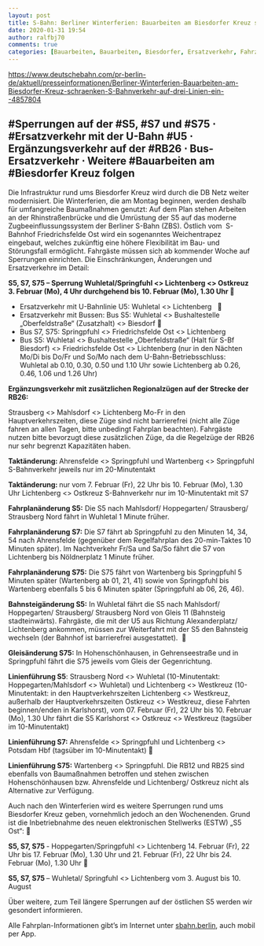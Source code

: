 ```yaml
---
layout: post
title: S-Bahn: Berliner Winterferien: Bauarbeiten am Biesdorfer Kreuz schränken S-Bahnverkehr auf drei Linien ein Sperrungen auf der S5, S7 und S75, aus DB
date: 2020-01-31 19:54
author: ralfbj70
comments: true
categories: [Bauarbeiten, Bauarbeiten, Biesdorfer, Ersatzverkehr, Fahrzeuge, Infrastruktur, RB26, S-Bahn, S5, S7, S75, Sperrungen, U5]
---
```

https://www.deutschebahn.com/pr-berlin-de/aktuell/presseinformationen/Berliner-Winterferien-Bauarbeiten-am-Biesdorfer-Kreuz-schraenken-S-Bahnverkehr-auf-drei-Linien-ein--4857804
<h2>#Sperrungen auf der #S5, #S7 und #S75 ⋅ #Ersatzverkehr mit der U-Bahn #U5 ⋅ Ergänzungsverkehr auf der #RB26 ⋅ Bus-Ersatzverkehr ⋅ Weitere #Bauarbeiten am #Biesdorfer Kreuz folgen</h2>
Die Infrastruktur rund ums Biesdorfer Kreuz wird durch die DB Netz weiter modernisiert. Die Winterferien, die am Montag beginnen, werden deshalb für umfangreiche Baumaßnahmen genutzt: Auf dem Plan stehen Arbeiten an der Rhinstraßenbrücke und die Umrüstung der S5 auf das moderne Zugbeeinflussungssystem der Berliner S-Bahn (ZBS). Östlich vom  S-Bahnhof Friedrichsfelde Ost wird ein sogenanntes Weichentrapez eingebaut, welches zukünftig eine höhere Flexibilität im Bau- und Störungsfall ermöglicht. Fahrgäste müssen sich ab kommender Woche auf Sperrungen einrichten. Die Einschränkungen, Änderungen und Ersatzverkehre im Detail:

<strong>S5, S7, S75 – Sperrung Wuhletal/Springfuhl &lt;&gt; Lichtenberg &lt;&gt; Ostkreuz 3. Februar (Mo), 4 Uhr durchgehend bis 10. Februar (Mo), 1.30 Uhr </strong>
<ul class="rte--list">
 	<li>Ersatzverkehr mit U-Bahnlinie U5: Wuhletal &lt;&gt; Lichtenberg   </li>
 	<li>Ersatzverkehr mit Bussen: Bus S5: Wuhletal &lt;&gt; Bushaltestelle „Oberfeldstraße“ (Zusatzhalt) &lt;&gt; Biesdorf </li>
 	<li>Bus S7, S75: Springpfuhl &lt;&gt; Friedrichsfelde Ost &lt;&gt; Lichtenberg</li>
 	<li>Bus S5: Wuhletal &lt;&gt; Bushaltestelle „Oberfeldstraße“ (Halt für S-Bf Biesdorf) &lt;&gt; Friedrichsfelde Ost &lt;&gt; Lichtenberg (nur in den Nächten Mo/Di bis Do/Fr und So/Mo nach dem U-Bahn-Betriebsschluss: Wuhletal ab 0.10, 0.30, 0.50 und 1.10 Uhr sowie Lichtenberg ab 0.26, 0.46, 1.06 und 1.26 Uhr)</li>
</ul>
<strong>Ergänzungsverkehr mit zusätzlichen Regionalzügen auf der Strecke der RB26:</strong>

Strausberg &lt;&gt; Mahlsdorf &lt;&gt; Lichtenberg Mo-Fr in den Hauptverkehrszeiten, diese Züge sind nicht barrierefrei (nicht alle Züge fahren an allen Tagen, bitte unbedingt Fahrplan beachten). Fahrgäste nutzen bitte bevorzugt diese zusätzlichen Züge, da die Regelzüge der RB26 nur sehr begrenzt Kapazitäten haben.

<strong>Taktänderung: </strong>Ahrensfelde &lt;&gt; Springpfuhl und Wartenberg &lt;&gt; Springpfuhl S-Bahnverkehr jeweils nur im 20-Minutentakt

<strong>Taktänderung: </strong>nur vom 7. Februar (Fr), 22 Uhr bis 10. Februar (Mo), 1.30 Uhr Lichtenberg &lt;&gt; Ostkreuz S-Bahnverkehr nur im 10-Minutentakt mit S7

<strong>Fahrplanänderung S5:</strong> Die S5 nach Mahlsdorf/ Hoppegarten/ Strausberg/ Strausberg Nord fährt in Wuhletal 1 Minute früher.

<strong>Fahrplanänderung S7:</strong> Die S7 fährt ab Springpfuhl zu den Minuten 14, 34, 54 nach Ahrensfelde (gegenüber dem Regelfahrplan des 20-min-Taktes 10 Minuten später). Im Nachtverkehr Fr/Sa und Sa/So fährt die S7 von Lichtenberg bis Nöldnerplatz 1 Minute früher.

<strong>Fahrplanänderung S75:</strong> Die S75 fährt von Wartenberg bis Springpfuhl 5 Minuten später (Wartenberg ab 01, 21, 41) sowie von Springpfuhl bis Wartenberg ebenfalls 5 bis 6 Minuten später (Springpfuhl ab 06, 26, 46).

<strong>Bahnsteigänderung S5:</strong> In Wuhletal fährt die S5 nach Mahlsdorf/ Hoppegarten/ Strausberg/ Strausberg Nord von Gleis 11 (Bahnsteig stadteinwärts). Fahrgäste, die mit der U5 aus Richtung Alexanderplatz/ Lichtenberg ankommen, müssen zur Weiterfahrt mit der S5 den Bahnsteig wechseln (der Bahnhof ist barrierefrei ausgestattet).  

<strong>Gleisänderung S75:</strong> In Hohenschönhausen, in Gehrenseestraße und in Springpfuhl fährt die S75 jeweils vom Gleis der Gegenrichtung.

<strong>Linienführung S5</strong>: Strausberg Nord &lt;&gt; Wuhletal (10-Minutentakt: Hoppegarten/Mahlsdorf &lt;&gt; Wuhletal) und Lichtenberg &lt;&gt; Westkreuz (10-Minutentakt: in den Hauptverkehrszeiten Lichtenberg &lt;&gt; Westkreuz, außerhalb der Hauptverkehrszeiten Ostkreuz &lt;&gt; Westkreuz, diese Fahrten beginnen/enden in Karlshorst), vom 07. Februar (Fr), 22 Uhr bis 10. Februar (Mo), 1.30 Uhr fährt die S5 Karlshorst &lt;&gt; Ostkreuz &lt;&gt; Westkreuz (tagsüber im 10-Minutentakt)

<strong>Linienführung S7:</strong> Ahrensfelde &lt;&gt; Springpfuhl und Lichtenberg &lt;&gt; Potsdam Hbf (tagsüber im 10-Minutentakt) 

<strong>Linienführung S75:</strong> Wartenberg &lt;&gt; Springpfuhl. Die RB12 und RB25 sind ebenfalls von Baumaßnahmen betroffen und stehen zwischen Hohenschönhausen bzw. Ahrensfelde und Lichtenberg/ Ostkreuz nicht als Alternative zur Verfügung.

Auch nach den Winterferien wird es weitere Sperrungen rund ums Biesdorfer Kreuz geben, vornehmlich jedoch an den Wochenenden. Grund ist die Inbetriebnahme des neuen elektronischen Stellwerks (ESTW) „S5 Ost“: 

<strong>S5, S7, S75 </strong>- Hoppegarten/Springpfuhl &lt;&gt; Lichtenberg 14. Februar (Fr), 22 Uhr bis 17. Februar (Mo), 1.30 Uhr und 21. Februar (Fr), 22 Uhr bis 24. Februar (Mo), 1.30 Uhr 

<strong>S5, S7, S75 </strong>– Wuhletal/ Springfuhl &lt;&gt; Lichtenberg vom 3. August bis 10. August

Über weitere, zum Teil längere Sperrungen auf der östlichen S5 werden wir gesondert informieren.

Alle Fahrplan-Informationen gibt’s im Internet unter <a href="https://sbahn.berlin/" target="_blank" rel="noopener noreferrer">sbahn.berlin</a>, auch mobil per App.
